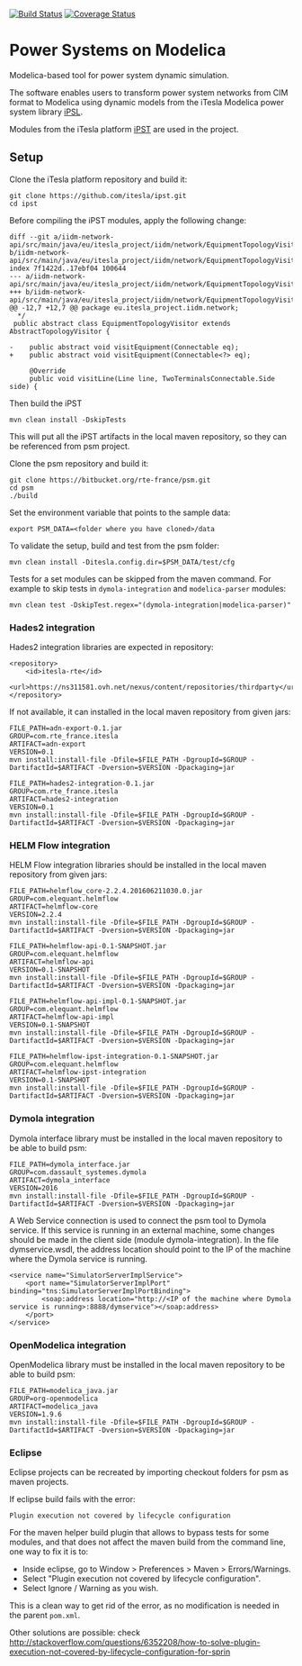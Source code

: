 [![Build Status](https://travis-ci.com/iTesla-RTE/psm.svg?token=9R2QPTT2RxGGn7SCGoBz&branch=master)](https://travis-ci.com/iTesla-RTE/psm)
[![Coverage Status](https://coveralls.io/repos/github/iTesla-RTE/psm/badge.svg?branch=master&t=FfZvS7)](https://coveralls.io/github/iTesla-RTE/psm?branch=master)

# Power Systems on Modelica

Modelica-based tool for power system dynamic simulation.

The software enables users to transform power system networks from CIM format to Modelica using dynamic models from the iTesla Modelica power system library [iPSL](https://github.com/itesla/ipsl). 

Modules from the iTesla platform [iPST](https://github.com/itesla/ipst) are used in the project.
 
## Setup

Clone the iTesla platform repository and build it:

	git clone https://github.com/itesla/ipst.git
	cd ipst
	
Before compiling the iPST modules, apply the following change:

	diff --git a/iidm-network-api/src/main/java/eu/itesla_project/iidm/network/EquipmentTopologyVisitor.java b/iidm-network-api/src/main/java/eu/itesla_project/iidm/network/EquipmentTopologyVisitor.java
	index 7f1422d..17ebf04 100644
	--- a/iidm-network-api/src/main/java/eu/itesla_project/iidm/network/EquipmentTopologyVisitor.java
	+++ b/iidm-network-api/src/main/java/eu/itesla_project/iidm/network/EquipmentTopologyVisitor.java
	@@ -12,7 +12,7 @@ package eu.itesla_project.iidm.network;
	  */
	 public abstract class EquipmentTopologyVisitor extends AbstractTopologyVisitor {

	-    public abstract void visitEquipment(Connectable eq);
	+    public abstract void visitEquipment(Connectable<?> eq);

	     @Override
	     public void visitLine(Line line, TwoTerminalsConnectable.Side side) {

Then build the iPST
		 	
	mvn clean install -DskipTests
	
This will put all the iPST artifacts in the local maven repository, so they can be referenced from psm project.

Clone the psm repository and build it:

	git clone https://bitbucket.org/rte-france/psm.git 
	cd psm
	./build
	
Set the environment variable that points to the sample data:

	export PSM_DATA=<folder where you have cloned>/data
	
To validate the setup, build and test from the psm folder:

	mvn clean install -Ditesla.config.dir=$PSM_DATA/test/cfg

Tests for a set modules can be skipped from the maven command. For example to skip tests in `dymola-integration` and `modelica-parser` modules:

	mvn clean test -DskipTest.regex="(dymola-integration|modelica-parser)"

### Hades2 integration

Hades2 integration libraries are expected in repository:

	<repository>
		<id>itesla-rte</id>
		<url>https://ns311581.ovh.net/nexus/content/repositories/thirdparty</url>
	</repository>

If not available, it can installed in the local maven repository from given jars:

	FILE_PATH=adn-export-0.1.jar
	GROUP=com.rte_france.itesla
	ARTIFACT=adn-export
	VERSION=0.1
	mvn install:install-file -Dfile=$FILE_PATH -DgroupId=$GROUP -DartifactId=$ARTIFACT -Dversion=$VERSION -Dpackaging=jar

	FILE_PATH=hades2-integration-0.1.jar
	GROUP=com.rte_france.itesla
	ARTIFACT=hades2-integration
	VERSION=0.1
	mvn install:install-file -Dfile=$FILE_PATH -DgroupId=$GROUP -DartifactId=$ARTIFACT -Dversion=$VERSION -Dpackaging=jar

### HELM Flow integration

HELM Flow integration libraries should be installed in the local maven repository from given jars:

	FILE_PATH=helmflow_core-2.2.4.201606211030.0.jar
	GROUP=com.elequant.helmflow
	ARTIFACT=helmflow-core
	VERSION=2.2.4
	mvn install:install-file -Dfile=$FILE_PATH -DgroupId=$GROUP -DartifactId=$ARTIFACT -Dversion=$VERSION -Dpackaging=jar

	FILE_PATH=helmflow-api-0.1-SNAPSHOT.jar
	GROUP=com.elequant.helmflow
	ARTIFACT=helmflow-api
	VERSION=0.1-SNAPSHOT
	mvn install:install-file -Dfile=$FILE_PATH -DgroupId=$GROUP -DartifactId=$ARTIFACT -Dversion=$VERSION -Dpackaging=jar

	FILE_PATH=helmflow-api-impl-0.1-SNAPSHOT.jar
	GROUP=com.elequant.helmflow
	ARTIFACT=helmflow-api-impl
	VERSION=0.1-SNAPSHOT
	mvn install:install-file -Dfile=$FILE_PATH -DgroupId=$GROUP -DartifactId=$ARTIFACT -Dversion=$VERSION -Dpackaging=jar

	FILE_PATH=helmflow-ipst-integration-0.1-SNAPSHOT.jar
	GROUP=com.elequant.helmflow
	ARTIFACT=helmflow-ipst-integration
	VERSION=0.1-SNAPSHOT
	mvn install:install-file -Dfile=$FILE_PATH -DgroupId=$GROUP -DartifactId=$ARTIFACT -Dversion=$VERSION -Dpackaging=jar

### Dymola integration

Dymola interface library must be installed in the local maven repository to be able to build psm:

	FILE_PATH=dymola_interface.jar
	GROUP=com.dassault_systemes.dymola
	ARTIFACT=dymola_interface
	VERSION=2016
	mvn install:install-file -Dfile=$FILE_PATH -DgroupId=$GROUP -DartifactId=$ARTIFACT -Dversion=$VERSION -Dpackaging=jar

A Web Service connection is used to connect the psm tool to Dymola service. If this service is running in an external machine, some changes should be made in the client side (module dymola-integration).
In the file dymservice.wsdl, the address location should point to the IP of the machine where the Dymola service is running.

	<service name="SimulatorServerImplService">
		<port name="SimulatorServerImplPort" binding="tns:SimulatorServerImplPortBinding">
			<soap:address location="http://<IP of the machine where Dymola service is running>:8888/dymservice"></soap:address>
		</port>
	</service>
	
### OpenModelica integration

OpenModelica library must be installed in the local maven repository to be able to build psm:

	FILE_PATH=modelica_java.jar
	GROUP=org-openmodelica
	ARTIFACT=modelica_java
	VERSION=1.9.6
	mvn install:install-file -Dfile=$FILE_PATH -DgroupId=$GROUP -DartifactId=$ARTIFACT -Dversion=$VERSION -Dpackaging=jar
	
### Eclipse

Eclipse projects can be recreated by importing checkout folders for psm as maven projects.

If eclipse build fails with the error:

	Plugin execution not covered by lifecycle configuration

For the maven helper build plugin that allows to bypass tests for some modules, and that does not affect the maven build from the command line, one way to fix it is to:

  - Inside eclipse, go to Window > Preferences > Maven > Errors/Warnings.
  - Select "Plugin execution not covered by lifecycle configuration". 
  - Select Ignore / Warning as you wish.

This is a clean way to get rid of the error, as no modification is needed in the parent `pom.xml`.

Other solutions are possible: check http://stackoverflow.com/questions/6352208/how-to-solve-plugin-execution-not-covered-by-lifecycle-configuration-for-sprin
